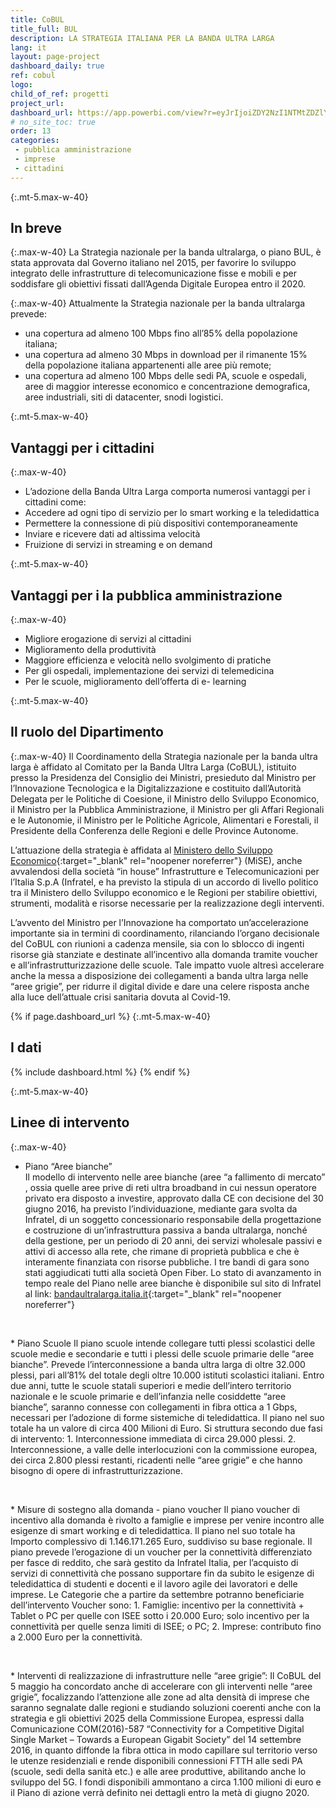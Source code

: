```yaml
---
title: CoBUL
title_full: BUL
description: LA STRATEGIA ITALIANA PER LA BANDA ULTRA LARGA
lang: it
layout: page-project
dashboard_daily: true
ref: cobul
logo: 
child_of_ref: progetti
project_url: 
dashboard_url: https://app.powerbi.com/view?r=eyJrIjoiZDY2NzI1NTMtZDZlYS00YWNmLWJkNWEtNTdkOWQ2Zjc2MGI1IiwidCI6ImFmZDBhNzVjLTg2NzEtNGNjZS05MDYxLTJjYTBkOTJlNDIyZiIsImMiOjh9
# no_site_toc: true
order: 13
categories:
 - pubblica amministrazione
 - imprese
 - cittadini
---
```


{:.mt-5.max-w-40}
## In breve

{:.max-w-40}
La Strategia nazionale per la banda ultralarga, o piano BUL, è stata approvata dal Governo italiano nel 2015, per favorire lo sviluppo integrato delle infrastrutture di telecomunicazione fisse e mobili e per soddisfare gli obiettivi fissati dall’Agenda Digitale Europea entro il 2020.

{:.max-w-40}
Attualmente la Strategia nazionale per la banda ultralarga prevede: 
* una copertura ad almeno 100 Mbps fino all’85% della popolazione italiana;
* una copertura ad almeno 30 Mbps in download per il rimanente 15% della popolazione italiana appartenenti alle aree più remote;
* una copertura ad almeno 100 Mbps delle sedi PA, scuole e ospedali, aree di maggior interesse economico e concentrazione demografica, aree industriali, siti di datacenter, snodi logistici.

{:.mt-5.max-w-40}
## Vantaggi per i cittadini

{:.max-w-40}
* L’adozione della Banda Ultra Larga comporta numerosi vantaggi per i cittadini come: 
* Accedere ad ogni tipo di servizio per lo smart working e la teledidattica
* Permettere la connessione di più dispositivi contemporaneamente
* Inviare e ricevere dati ad altissima velocità 
* Fruizione di servizi in streaming e on demand

{:.mt-5.max-w-40}
## Vantaggi per i la pubblica amministrazione

{:.max-w-40}
* Migliore erogazione di servizi al cittadini
* Miglioramento della produttività
* Maggiore efficienza e velocità nello svolgimento di pratiche
* Per gli ospedali, implementazione dei servizi di telemedicina 
* Per le scuole, miglioramento dell’offerta di e- learning

{:.mt-5.max-w-40}
## Il ruolo del Dipartimento

{:.max-w-40}
Il Coordinamento della Strategia nazionale per la banda ultra larga è affidato al Comitato per la Banda Ultra Larga (CoBUL), istituito presso la Presidenza del Consiglio dei Ministri, presieduto dal Ministro per l’Innovazione Tecnologica e la Digitalizzazione e costituito dall’Autorità Delegata per le Politiche di Coesione, il Ministro dello Sviluppo Economico, il Ministro per la Pubblica Amministrazione, il Ministro per gli Affari Regionali e le Autonomie, il Ministro per le Politiche Agricole, Alimentari e Forestali, il Presidente della Conferenza delle Regioni e delle Province Autonome.


L’attuazione della strategia è affidata al [Ministero dello Sviluppo Economico](https://www.mise.gov.it/index.php/it/){:target="_blank" rel="noopener noreferrer"} (MiSE), anche avvalendosi della società “in house” Infrastrutture e Telecomunicazioni per l’Italia S.p.A (Infratel, e ha previsto la stipula di un accordo di livello politico tra il Ministero dello Sviluppo economico e le Regioni per stabilire obiettivi, strumenti, modalità e risorse necessarie per la realizzazione degli interventi.


L’avvento del Ministro per l’Innovazione ha comportato un’accelerazione importante sia in termini di coordinamento, rilanciando l’organo decisionale del CoBUL con riunioni a cadenza mensile, sia con lo sblocco di ingenti risorse già stanziate e destinate all’incentivo alla domanda tramite voucher e all’infrastrutturizzazione delle scuole. Tale impatto vuole altresì accelerare anche la messa a disposizione dei collegamenti a banda ultra larga nelle “aree grigie”, per ridurre il digital divide e dare una celere risposta anche alla luce dell’attuale crisi sanitaria dovuta al Covid-19.


{% if page.dashboard_url %}
{:.mt-5.max-w-40}
## I dati

{% include dashboard.html %}
{% endif %}

{:.mt-5.max-w-40}
## Linee di intervento

{:.max-w-40}
* Piano “Aree bianche”  
Il modello di intervento nelle aree bianche (aree “a fallimento di mercato” , ossia quelle aree prive di reti ultra broadband in cui nessun operatore privato era disposto a investire, approvato dalla CE con decisione del 30 giugno 2016, ha previsto l’individuazione, mediante gara svolta da Infratel, di un soggetto concessionario responsabile della progettazione e costruzione di un’infrastruttura passiva a banda ultralarga, nonché della gestione, per un periodo di 20 anni, dei servizi wholesale passivi e attivi di accesso alla rete, che rimane di proprietà pubblica e che è interamente finanziata con risorse pubbliche. 
I tre bandi di gara sono stati aggiudicati tutti alla società Open Fiber.
Lo stato di avanzamento in tempo reale del Piano nelle aree bianche è disponibile sul sito di
Infratel al link: [bandaultralarga.italia.it](http://bandaultralarga.italia.it){:target="_blank" rel="noopener noreferrer"}
<p>&nbsp;</p>
* Piano Scuole  
Il piano scuole intende collegare tutti plessi scolastici delle scuole medie e secondarie e tutti i plessi delle scuole primarie delle “aree bianche”. Prevede l’interconnessione a banda ultra larga di oltre 32.000 plessi, pari all’81% del totale degli oltre 10.000 istituti scolastici italiani.
Entro due anni, tutte le scuole statali superiori e medie dell’intero territorio nazionale e le scuole primarie e dell’infanzia nelle cosiddette “aree bianche”, saranno connesse con collegamenti in fibra ottica a 1 Gbps, necessari per l’adozione di forme sistemiche di teledidattica.
Il piano nel suo totale ha un valore di circa 400 Milioni di Euro.
Si struttura secondo due fasi di intervento:
   1. Interconnessione immediata di circa 29.000 plessi.
   2. Interconnessione, a valle delle interlocuzioni con la commissione europea, dei circa 2.800 plessi restanti, ricadenti nelle “aree grigie” e che hanno bisogno di opere di infrastrutturizzazione.
<p>&nbsp;</p>
* Misure di sostegno alla domanda - piano voucher  
Il piano voucher di incentivo alla domanda è rivolto a famiglie e imprese per venire incontro alle esigenze di smart working e di teledidattica.
Il piano nel suo totale ha Importo complessivo di 1.146.171.265 Euro, suddiviso su base regionale.
Il piano prevede l’erogazione di un voucher per la connettività differenziato per fasce di reddito, che sarà gestito da Infratel Italia, per l’acquisto di servizi di connettività che possano supportare fin da subito le esigenze di teledidattica di studenti e docenti e il lavoro agile dei lavoratori e delle imprese.
Le Categorie che a partire da settembre potranno beneficiarie dell’intervento Voucher sono: 
   1. Famiglie: incentivo per  la connettività + Tablet o PC per quelle con ISEE sotto i 20.000 Euro; solo incentivo per la connettività per quelle senza limiti di ISEE; o PC;
   2. Imprese: contributo fino a 2.000 Euro per  la connettività.
<p>&nbsp;</p>
* Interventi di realizzazione di infrastrutture nelle “aree grigie”:  
Il CoBUL del 5 maggio ha concordato anche di accelerare con gli interventi nelle “aree grigie”, focalizzando l’attenzione alle zone ad alta densità di imprese che saranno segnalate dalle regioni e  studiando soluzioni coerenti anche con la strategia e gli obiettivi 2025 della Commissione Europea, espressi dalla Comunicazione COM(2016)-587 “Connectivity for a Competitive Digital Single Market – Towards a European Gigabit Society” del 14 settembre 2016, in quanto diffonde la fibra ottica in modo capillare sul territorio verso le utenze residenziali e rende disponibili connessioni FTTH alle sedi PA (scuole, sedi della sanità etc.) e alle aree produttive, abilitando anche lo sviluppo del 5G.
I fondi disponibili ammontano a circa 1.100 milioni di euro e il Piano di azione verrà definito nei dettagli entro la metà di giugno 2020.
